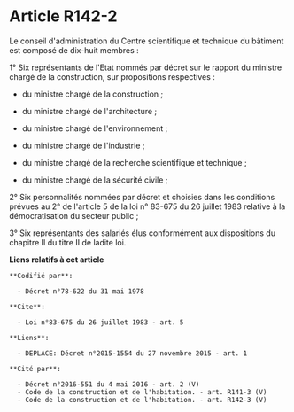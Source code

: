 # Article R142-2

Le conseil d'administration du Centre scientifique et technique du bâtiment est composé de dix-huit membres : 

1° Six représentants de l'Etat nommés par décret sur le rapport du ministre chargé de la construction, sur propositions
respectives : 

- du ministre chargé de la construction ; 

- du ministre chargé de l'architecture ; 

- du ministre chargé de l'environnement ; 

- du ministre chargé de l'industrie ; 

- du ministre chargé de la recherche scientifique et technique ; 

- du ministre chargé de la sécurité civile ; 

2° Six personnalités nommées par décret et choisies dans les conditions prévues au 2° de l'article 5 de la loi n° 83-675 du
26 juillet 1983 relative à la démocratisation du secteur public ; 

3° Six représentants des salariés élus conformément aux dispositions du chapitre II du titre II de ladite loi.

**Liens relatifs à cet article**

	**Codifié par**:

	  - Décret n°78-622 du 31 mai 1978

	**Cite**:

	  - Loi n°83-675 du 26 juillet 1983 - art. 5

	**Liens**:

	  - DEPLACE: Décret n°2015-1554 du 27 novembre 2015 - art. 1

	**Cité par**:

	  - Décret n°2016-551 du 4 mai 2016 - art. 2 (V)
	  - Code de la construction et de l'habitation. - art. R141-3 (V)
	  - Code de la construction et de l'habitation. - art. R142-3 (V)
